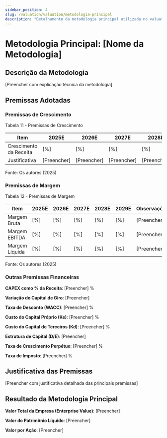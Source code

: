 ```yaml
---
sidebar_position: 4
slug: /valuation/valuation/metodologia-principal
description: "Detalhamento da metodologia principal utilizada no valuation"
---
```


# Metodologia Principal: [Nome da Metodologia]

## Descrição da Metodologia

[Preencher com explicação técnica da metodologia]

## Premissas Adotadas

### Premissas de Crescimento

<p style={{textAlign: 'center'}}>Tabela 11 - Premissas de Crescimento</p>

| Item | 2025E | 2026E | 2027E | 2028E | 2029E | Perpetuidade |
|------|-------|-------|-------|-------|-------|--------------|
| Crescimento da Receita | [%] | [%] | [%] | [%] | [%] | [%] |
| Justificativa | [Preencher] | [Preencher] | [Preencher] | [Preencher] | [Preencher] | [Preencher] |

<p style={{textAlign: 'center'}}>Fonte: Os autores (2025)</p>

### Premissas de Margem

<p style={{textAlign: 'center'}}>Tabela 12 - Premissas de Margem</p>

| Item | 2025E | 2026E | 2027E | 2028E | 2029E | Observações |
|------|-------|-------|-------|-------|-------|-------------|
| Margem Bruta | [%] | [%] | [%] | [%] | [%] | [Preencher] |
| Margem EBITDA | [%] | [%] | [%] | [%] | [%] | [Preencher] |
| Margem Líquida | [%] | [%] | [%] | [%] | [%] | [Preencher] |

<p style={{textAlign: 'center'}}>Fonte: Os autores (2025)</p>

### Outras Premissas Financeiras

**CAPEX como % da Receita**: [Preencher] %

**Variação do Capital de Giro**: [Preencher]

**Taxa de Desconto (WACC)**: [Preencher] %

**Custo do Capital Próprio (Ke)**: [Preencher] %

**Custo do Capital de Terceiros (Kd)**: [Preencher] %

**Estrutura de Capital (D/E)**: [Preencher]

**Taxa de Crescimento Perpétuo**: [Preencher] %

**Taxa de Imposto**: [Preencher] %

## Justificativa das Premissas

[Preencher com justificativa detalhada das principais premissas]

## Resultado da Metodologia Principal

**Valor Total da Empresa (Enterprise Value)**: [Preencher]

**Valor do Patrimônio Líquido**: [Preencher]

**Valor por Ação**: [Preencher]

